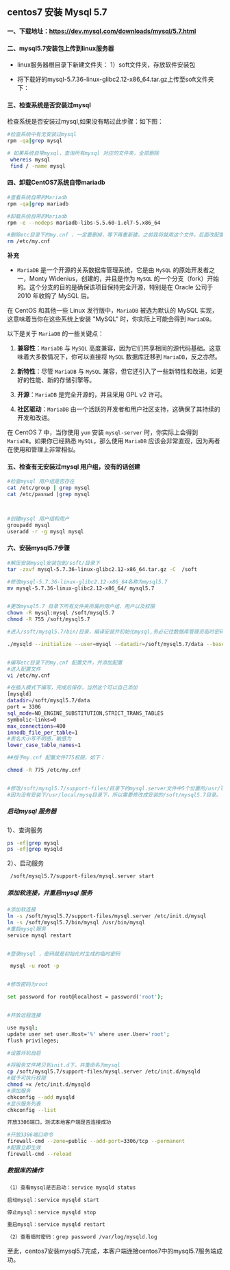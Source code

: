 ## centos7 安装 Mysql 5.7

#### 一、下载地址：https://dev.mysql.com/downloads/mysql/5.7.html

#### 二、mysql5.7安装包上传到linux服务器
- linux服务器根目录下新建文件夹：
1）soft文件夹，存放软件安装包

- 将下载好的mysql-5.7.36-linux-glibc2.12-x86_64.tar.gz上传至soft文件夹下：


#### 三、检查系统是否安装过mysql
检查系统是否安装过mysql,如果没有略过此步骤：如下图：
```bash
#检查系统中有无安装过mysql
rpm -qa|grep mysql
```

```bash
# 如果系统自带mysql，查询所有mysql 对应的文件夹，全部删除
 whereis mysql
 find / -name mysql
```
#### 四、卸载CentOS7系统自带mariadb
```bash
#查看系统自带的Mariadb
rpm -qa|grep mariadb

#卸载系统自带的Mariadb
rpm -e --nodeps mariadb-libs-5.5.60-1.el7-5.x86_64

#删除etc目录下的my.cnf ，一定要删掉，等下再重新建，之前我将就用这个文件，后面改配置各种不生效，因为lz此目录下没有my.cnf文件，没有执行可命令
rm /etc/my.cnf
```
**补充**
- `MariaDB` 是一个开源的关系数据库管理系统，它是由 `MySQL` 的原始开发者之一，Monty Widenius，创建的，并且是作为 `MySQL` 的一个分支（fork）开始的。这个分支的目的是确保该项目保持完全开源，特别是在 Oracle 公司于 2010 年收购了 MySQL 后。

在 CentOS 和其他一些 Linux 发行版中，`MariaDB` 被选为默认的 MySQL 实现，这意味着当你在这些系统上安装 "MySQL" 时，你实际上可能会得到 `MariaDB`。

以下是关于 `MariaDB` 的一些关键点：

1. **兼容性**：`MariaDB` 与 `MySQL` 高度兼容，因为它们共享相同的源代码基础。这意味着大多数情况下，你可以直接将 `MySQL` 数据库迁移到 `MariaDB`，反之亦然。

2. **新特性**：尽管 `MariaDB` 与 `MySQL` 兼容，但它还引入了一些新特性和改进，如更好的性能、新的存储引擎等。

3. **开源**：`MariaDB` 是完全开源的，并且采用 GPL v2 许可。

4. **社区驱动**：`MariaDB` 由一个活跃的开发者和用户社区支持，这确保了其持续的开发和改进。

在 CentOS 7 中，当你使用 `yum` 安装 `mysql-server` 时，你实际上会得到 `MariaDB`。如果你已经熟悉 `MySQL`，那么使用 `MariaDB` 应该会非常直观，因为两者在使用和管理上非常相似。



#### 五、检查有无安装过mysql 用户组，没有的话创建
```bash
#检查mysql 用户组是否存在
cat /etc/group | grep mysql
cat /etc/passwd |grep mysql



#创建mysql 用户组和用户
groupadd mysql
useradd -r -g mysql mysql
```


#### 六、安装mysql5.7步骤
```bash
#解压安装mysql安装包到/soft/目录下
tar -zxvf mysql-5.7.36-linux-glibc2.12-x86_64.tar.gz -C  /soft

#修改mysql-5.7.36-linux-glibc2.12-x86_64名称为mysql5.7
mv mysql-5.7.36-linux-glibc2.12-x86_64/ mysql5.7


#更改mysql5.7 目录下所有文件夹所属的用户组、用户以及权限
chown -R mysql:mysql /soft/mysql5.7
chmod -R 755 /soft/mysql5.7

#进入/soft/mysql5.7/bin/目录，编译安装并初始化mysql,务必记住数据库管理员临时密码,如下图画红色框的部分。

./mysqld --initialize --user=mysql --datadir=/soft/mysql5.7/data --basedir=/soft/mysql5.7


#编写etc目录下的my.cnf 配置文件，并添加配置
#进入配置文件
vi /etc/my.cnf

#在插入模式下编写，完成后保存，当然这个可以自己添加
[mysqld]
datadir=/soft/mysql5.7/data
port = 3306
sql_mode=NO_ENGINE_SUBSTITUTION,STRICT_TRANS_TABLES
symbolic-links=0
max_connections=400
innodb_file_per_table=1
#表名大小写不明感，敏感为
lower_case_table_names=1

##授予my.cnf 配置文件775权限，如下：

chmod -R 775 /etc/my.cnf


#修改/soft/mysql5.7/support-files/目录下的mysql.server文件中5个位置的/usr/local/mysql全部修改成/soft/mysql5.7。
#因为没有安装下/usr/local/mysq目录下，所以需要修改成安装的/soft/mysql5.7目录。

```

##### 启动mysql 服务器
1）、查询服务
```bash
ps -ef|grep mysql
ps -ef|grep mysqld
```

2）、启动服务
```bash
 /soft/mysql5.7/support-files/mysql.server start
```


##### 添加软连接，并重启mysql 服务
```bash
#添加软连接
ln -s /soft/mysql5.7/support-files/mysql.server /etc/init.d/mysql
ln -s /soft/mysql5.7/bin/mysql /usr/bin/mysql
#重启mysql服务
service mysql restart


#登录mysql ，密码就是初始化时生成的临时密码

 mysql -u root -p


#修改密码为root

set password for root@localhost = password('root');


#开放远程连接

use mysql;
update user set user.Host='%' where user.User='root';
flush privileges;

#设置开机自启

#将服务文件拷贝到init.d下，并重命名为mysql
cp /soft/mysql5.7/support-files/mysql.server /etc/init.d/mysqld
#赋予可执行权限
chmod +x /etc/init.d/mysqld
#添加服务
chkconfig --add mysqld
#显示服务列表
chkconfig --list

开放3306端口，测试本地客户端是否连接成功

#开放3306端口命令
firewall-cmd --zone=public --add-port=3306/tcp --permanent
#配置立即生效
firewall-cmd --reload
```
##### 数据库的操作
```bash
（1）查看mysql是否启动：service mysqld status

启动mysql：service mysqld start

停止mysql：service mysqld stop

重启mysql：service mysqld restart

（2）查看临时密码：grep password /var/log/mysqld.log
```
至此，centos7安装mysql5.7完成，本客户端连接centos7中的mysql5.7服务端成功。

